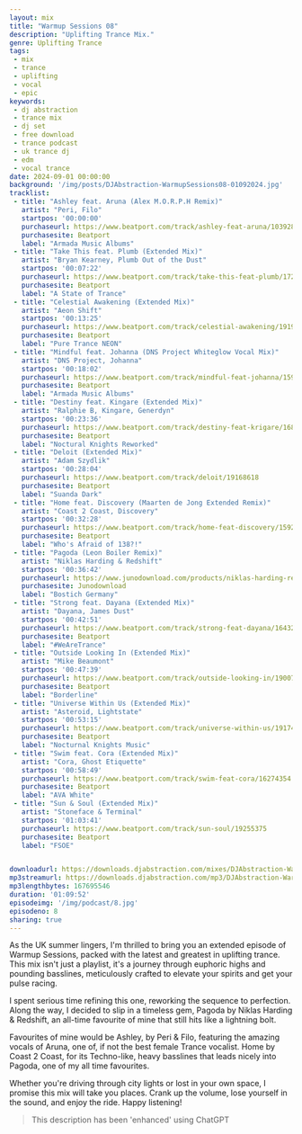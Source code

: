 ```yaml
---
layout: mix
title: "Warmup Sessions 08"
description: "Uplifting Trance Mix."
genre: Uplifting Trance
tags:
 - mix
 - trance
 - uplifting
 - vocal
 - epic
keywords:
 - dj abstraction
 - trance mix
 - dj set
 - free download
 - trance podcast
 - uk trance dj
 - edm
 - vocal trance
date: 2024-09-01 00:00:00
background: '/img/posts/DJAbstraction-WarmupSessions08-01092024.jpg'
tracklist:
 - title: "Ashley feat. Aruna (Alex M.O.R.P.H Remix)"
   artist: "Peri, Filo"
   startpos: '00:00:00'
   purchaseurl: https://www.beatport.com/track/ashley-feat-aruna/1039284
   purchasesite: Beatport
   label: "Armada Music Albums"
 - title: "Take This feat. Plumb (Extended Mix)"
   artist: "Bryan Kearney, Plumb Out of the Dust"
   startpos: '00:07:22'
   purchaseurl: https://www.beatport.com/track/take-this-feat-plumb/17210424
   purchasesite: Beatport
   label: "A State of Trance"
 - title: "Celestial Awakening (Extended Mix)"
   artist: "Aeon Shift"
   startpos: '00:13:25'
   purchaseurl: https://www.beatport.com/track/celestial-awakening/19197181
   purchasesite: Beatport
   label: "Pure Trance NEON"
 - title: "Mindful feat. Johanna (DNS Project Whiteglow Vocal Mix)"
   artist: "DNS Project, Johanna"
   startpos: '00:18:02'
   purchaseurl: https://www.beatport.com/track/mindful-feat-johanna/1599594
   purchasesite: Beatport
   label: "Armada Music Albums"
 - title: "Destiny feat. Kingare (Extended Mix)"
   artist: "Ralphie B, Kingare, Generdyn"
   startpos: '00:23:36'
   purchaseurl: https://www.beatport.com/track/destiny-feat-krigare/16815227
   purchasesite: Beatport
   label: "Noctural Knights Reworked"
 - title: "Deloit (Extended Mix)"
   artist: "Adam Szydlik"
   startpos: '00:28:04'
   purchaseurl: https://www.beatport.com/track/deloit/19168618
   purchasesite: Beatport
   label: "Suanda Dark"
 - title: "Home feat. Discovery (Maarten de Jong Extended Remix)"
   artist: "Coast 2 Coast, Discovery"
   startpos: '00:32:28'
   purchaseurl: https://www.beatport.com/track/home-feat-discovery/15928664
   purchasesite: Beatport
   label: "Who's Afraid of 138?!"
 - title: "Pagoda (Leon Boiler Remix)"
   artist: "Niklas Harding & Redshift"
   startpos: '00:36:42'
   purchaseurl: https://www.junodownload.com/products/niklas-harding-redshift-pagoda/1214871-02/?track_number=2
   purchasesite: Junodownload
   label: "Bostich Germany"
 - title: "Strong feat. Dayana (Extended Mix)"
   artist: "Dayana, James Dust"
   startpos: '00:42:51'
   purchaseurl: https://www.beatport.com/track/strong-feat-dayana/16432734
   purchasesite: Beatport
   label: "#WeAreTrance"
 - title: "Outside Looking In (Extended Mix)"
   artist: "Mike Beaumont"
   startpos: '00:47:39'
   purchaseurl: https://www.beatport.com/track/outside-looking-in/19007691
   purchasesite: Beatport
   label: "Borderline"
 - title: "Universe Within Us (Extended Mix)"
   artist: "Asteroid, Lightstate"
   startpos: '00:53:15'
   purchaseurl: https://www.beatport.com/track/universe-within-us/19174526
   purchasesite: Beatport
   label: "Nocturnal Knights Music"
 - title: "Swim feat. Cora (Extended Mix)"
   artist: "Cora, Ghost Etiquette"
   startpos: '00:58:49'
   purchaseurl: https://www.beatport.com/track/swim-feat-cora/16274354
   purchasesite: Beatport
   label: "AVA White"
 - title: "Sun & Soul (Extended Mix)"
   artist: "Stoneface & Terminal"
   startpos: '01:03:41'
   purchaseurl: https://www.beatport.com/track/sun-soul/19255375
   purchasesite: Beatport
   label: "FSOE"


downloadurl: https://downloads.djabstraction.com/mixes/DJAbstraction-WarmupSessions08-01092024.zip
mp3streamurl: https://downloads.djabstraction.com/mp3/DJAbstraction-WarmupSessions08-01092024.mp3
mp3lengthbytes: 167695546
duration: '01:09:52'
episodeimg: '/img/podcast/8.jpg'
episodeno: 8
sharing: true
---
```

As the UK summer lingers, I'm thrilled to bring you an extended episode of Warmup Sessions, packed with the latest and greatest in uplifting trance. This mix isn't just a playlist, it's a journey through euphoric highs and pounding basslines, meticulously crafted to elevate your
spirits and get your pulse racing.

I spent serious time refining this one, reworking the sequence to perfection. Along the way, I decided to slip in a timeless gem, Pagoda by Niklas Harding & Redshift, an all-time favourite of mine that still hits like a lightning bolt.

Favourites of mine would be Ashley, by Peri & Filo, featuring the amazing vocals of Aruna, one of, if not the best female Trance vocalist. Home by Coast 2 Coast, for its Techno-like, heavy basslines that leads nicely into Pagoda, one of my all time favourites.

Whether you're driving through city lights or lost in your own space, I promise this mix will take you places. Crank up the volume, lose yourself in the sound, and enjoy the ride. Happy listening!

> This description has been 'enhanced' using ChatGPT